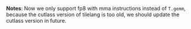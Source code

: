 **Notes**: Now we only support fp8 with mma instructions instead of `T.gemm`, because the cutlass version of tilelang is too old, we should update the cutlass version in future.